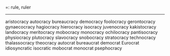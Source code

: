 =: rule, ruler

---
aristocracy
autocracy
bureaucracy
democracy
foolocracy
gerontocracy
gynaecocracy
hagiocracy
hierocracy
isocracy
juvenocracy
kakistocracy
landocracy
meritocracy
mobocracy
monocracy
ochilocracy
pantisocracy
physiocracy
plutocracy
slavocracy
snobocracy
stratocracy
technocracy
thalassocracy
theocracy
autocrat
bureaucrat
democrat
Eurocrat
idiosyncratic
isocratic
mobocrat
monocrat
psephocracy
